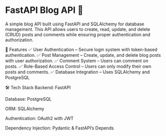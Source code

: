 # FastAPI Blog API 🚀
A simple blog API built using FastAPI and SQLAlchemy for database management. This API allows users to create, read, update, and delete (CRUD) posts and comments while ensuring proper authentication and authorization.

📌 Features
✅ User Authentication – Secure login system with token-based authentication.
✅ Post Management – Create, update, and delete blog posts with user authorization.
✅ Comment System – Users can comment on posts.
✅ Role-Based Access Control – Users can only modify their own posts and comments.
✅ Database Integration – Uses SQLAlchemy and PostgreSQL

🛠️ Tech Stack
Backend: FastAPI

Database: PostgreSQL

ORM: SQLAlchemy

Authentication: OAuth2 with JWT

Dependency Injection: Pydantic & FastAPI’s Depends

